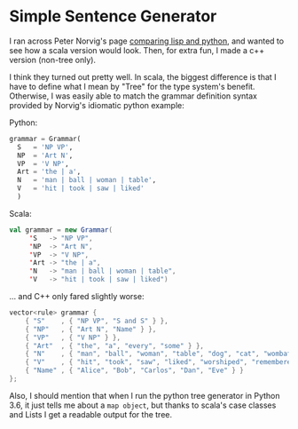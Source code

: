 # Simple Sentence Generator

I ran across Peter Norvig's page [comparing lisp and python][1],
and wanted to see how a scala version would look.  Then, for extra
fun, I made a c++ version (non-tree only).

I think they turned out
pretty well.  In scala, the biggest difference is that I have to define
what I mean by "Tree" for the type system's benefit.  Otherwise,
I was easily able to match the grammar definition syntax 
provided by Norvig's idiomatic python example:

Python:

```python
grammar = Grammar(
  S   = 'NP VP',
  NP  = 'Art N',
  VP  = 'V NP',
  Art = 'the | a',
  N   = 'man | ball | woman | table',
  V   = 'hit | took | saw | liked'
  )
```
Scala:

```scala
val grammar = new Grammar(
     'S   -> "NP VP",
     'NP  -> "Art N",
     'VP  -> "V NP",
     'Art -> "the | a",
     'N   -> "man | ball | woman | table",
     'V   -> "hit | took | saw | liked")
```

... and C++ only fared slightly worse:

```c++
vector<rule> grammar { 
    { "S"    , { "NP VP", "S and S" } },
    { "NP"   , { "Art N", "Name" } },
    { "VP"   , { "V NP" } },
    { "Art"  , { "the", "a", "every", "some" } },
    { "N"    , { "man", "ball", "woman", "table", "dog", "cat", "wombat" } },
    { "V"    , { "hit", "took", "saw", "liked", "worshiped", "remembered" } },
    { "Name" , { "Alice", "Bob", "Carlos", "Dan", "Eve" } }
};
```

Also, I should mention that when I run the python tree
generator in Python 3.6, it just tells me about a `map object`,
but thanks to scala's case classes and Lists I get a readable
output for the tree.

[1]: http://norvig.com/python-lisp.html
